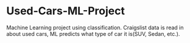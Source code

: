 # Used-Cars-ML-Project
Machine Learning project using classification. Craigslist data is read in about used cars, ML predicts what type of car it is(SUV, Sedan, etc.).
